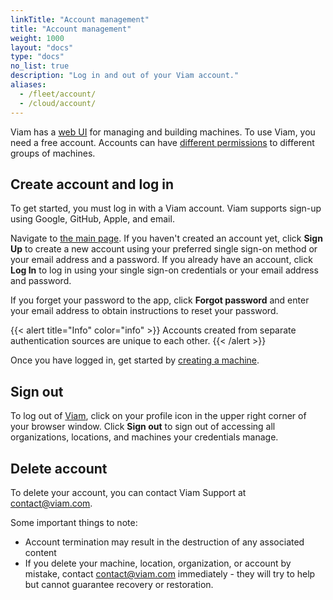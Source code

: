 ```yaml
---
linkTitle: "Account management"
title: "Account management"
weight: 1000
layout: "docs"
type: "docs"
no_list: true
description: "Log in and out of your Viam account."
aliases:
  - /fleet/account/
  - /cloud/account/
---
```


Viam has a [web UI](https://app.viam.com/) for managing and building machines.
To use Viam, you need a free account.
Accounts can have [different permissions](/manage/manage/rbac/) to different groups of machines.

## Create account and log in

To get started, you must log in with a Viam account.
Viam supports sign-up using Google, GitHub, Apple, and email.

Navigate to [the main page](https://app.viam.com/).
If you haven't created an account yet, click **Sign Up** to create a new account using your preferred single sign-on method or your email address and a password.
If you already have an account, click **Log In** to log in using your single sign-on credentials or your email address and password.

If you forget your password to the app, click **Forgot password** and enter your email address to obtain instructions to reset your password.

{{< alert title="Info" color="info" >}}
Accounts created from separate authentication sources are unique to each other.
{{< /alert >}}

Once you have logged in, get started by [creating a machine](/operate/get-started/setup/).

## Sign out

To log out of [Viam](https://app.viam.com/), click on your profile icon in the upper right corner of your browser window.
Click **Sign out** to sign out of accessing all organizations, locations, and machines your credentials manage.

## Delete account

To delete your account, you can contact Viam Support at [contact@viam.com](mailto:contact@viam.com).

Some important things to note:

- Account termination may result in the destruction of any associated content
- If you delete your machine, location, organization, or account by mistake, contact [contact@viam.com](mailto:contact@viam.com) immediately - they will try to help but cannot guarantee recovery or restoration.
